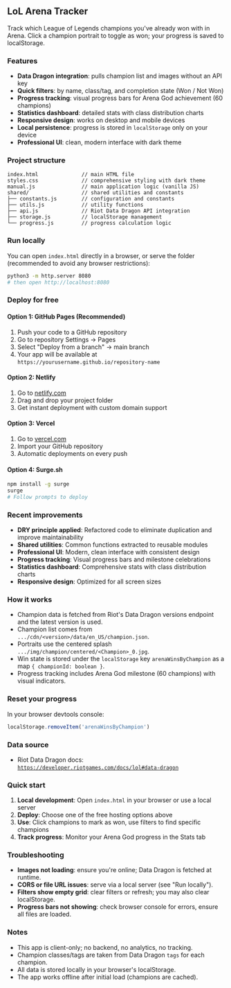 ## LoL Arena Tracker

Track which League of Legends champions you've already won with in Arena. Click a champion portrait to toggle as won; your progress is saved to localStorage.

### Features
- **Data Dragon integration**: pulls champion list and images without an API key
- **Quick filters**: by name, class/tag, and completion state (Won / Not Won)
- **Progress tracking**: visual progress bars for Arena God achievement (60 champions)
- **Statistics dashboard**: detailed stats with class distribution charts
- **Responsive design**: works on desktop and mobile devices
- **Local persistence**: progress is stored in `localStorage` only on your device
- **Professional UI**: clean, modern interface with dark theme

### Project structure
```
index.html              // main HTML file
styles.css              // comprehensive styling with dark theme
manual.js               // main application logic (vanilla JS)
shared/                 // shared utilities and constants
├── constants.js        // configuration and constants
├── utils.js            // utility functions
├── api.js              // Riot Data Dragon API integration
├── storage.js          // localStorage management
└── progress.js         // progress calculation logic
```

### Run locally
You can open `index.html` directly in a browser, or serve the folder (recommended to avoid any browser restrictions):

```bash
python3 -m http.server 8080
# then open http://localhost:8080
```

### Deploy for free

#### Option 1: GitHub Pages (Recommended)
1. Push your code to a GitHub repository
2. Go to repository Settings → Pages
3. Select "Deploy from a branch" → main branch
4. Your app will be available at `https://yourusername.github.io/repository-name`

#### Option 2: Netlify
1. Go to [netlify.com](https://netlify.com)
2. Drag and drop your project folder
3. Get instant deployment with custom domain support

#### Option 3: Vercel
1. Go to [vercel.com](https://vercel.com)
2. Import your GitHub repository
3. Automatic deployments on every push

#### Option 4: Surge.sh
```bash
npm install -g surge
surge
# Follow prompts to deploy
```

### Recent improvements
- **DRY principle applied**: Refactored code to eliminate duplication and improve maintainability
- **Shared utilities**: Common functions extracted to reusable modules
- **Professional UI**: Modern, clean interface with consistent design
- **Progress tracking**: Visual progress bars and milestone celebrations
- **Statistics dashboard**: Comprehensive stats with class distribution charts
- **Responsive design**: Optimized for all screen sizes

### How it works
- Champion data is fetched from Riot's Data Dragon versions endpoint and the latest version is used.
- Champion list comes from `.../cdn/<version>/data/en_US/champion.json`.
- Portraits use the centered splash `.../img/champion/centered/<Champion>_0.jpg`.
- Win state is stored under the `localStorage` key `arenaWinsByChampion` as a map `{ championId: boolean }`.
- Progress tracking includes Arena God milestone (60 champions) with visual indicators.

### Reset your progress
In your browser devtools console:

```js
localStorage.removeItem('arenaWinsByChampion')
```

### Data source
- Riot Data Dragon docs: [`https://developer.riotgames.com/docs/lol#data-dragon`](https://developer.riotgames.com/docs/lol#data-dragon)

### Quick start
1. **Local development**: Open `index.html` in your browser or use a local server
2. **Deploy**: Choose one of the free hosting options above
3. **Use**: Click champions to mark as won, use filters to find specific champions
4. **Track progress**: Monitor your Arena God progress in the Stats tab

### Troubleshooting
- **Images not loading**: ensure you're online; Data Dragon is fetched at runtime.
- **CORS or file URL issues**: serve via a local server (see "Run locally").
- **Filters show empty grid**: clear filters or refresh; you may also clear localStorage.
- **Progress bars not showing**: check browser console for errors, ensure all files are loaded.

### Notes
- This app is client-only; no backend, no analytics, no tracking.
- Champion classes/tags are taken from Data Dragon `tags` for each champion.
- All data is stored locally in your browser's localStorage.
- The app works offline after initial load (champions are cached).

